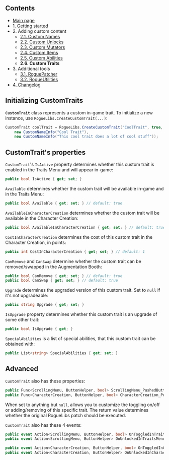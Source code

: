 ## Contents ##

- [Main page](https://github.com/Abbysssal/RogueLibs)
- [1. Getting started](./1.%20Getting%20started.md)
- 2\. Adding custom content
  - [2.1. Custom Names](./2.1.%20Custom%20Names.md)
  - [2.2. Custom Unlocks](./2.2.%20Custom%20Unlocks.md)
  - [2.3. Custom Mutators](./2.3.%20Custom%20Mutators.md)
  - [2.4. Custom Items](./2.4.%20Custom%20Items.md)
  - [2.5. Custom Abilities](./2.5.%20Custom%20Abilities.md)
  - **2.6. Custom Traits**
- 3\. Additional tools
  - [3.1. RoguePatcher](./3.1.%20RoguePatcher.md)
  - [3.2. RogueUtilities](./3.2.%20RogueUtilities.md)
- [4. Changelog](./4.%20Changelog.md)

## Initializing CustomTraits ##
**`CustomTrait`** class represents a custom in-game trait. To initialize a new instance, use `RogueLibs.CreateCustomTrait(...)`:
```cs
CustomTrait coolTrait = RogueLibs.CreateCustomTrait("CoolTrait", true,
    new CustomNameInfo("Cool Trait"),
    new CustomNameInfo("This cool trait does a lot of cool stuff"));
```
## CustomTrait's properties ##
`CustomTrait`'s `IsActive` property determines whether this custom trait is enabled in the Traits Menu and will appear in-game:
```cs
public bool IsActive { get; set; }
```
`Available` determines whether the custom trait will be available in-game and in the Traits Menu:
```cs
public bool Available { get; set; } // default: true
```
`AvailableInCharacterCreation` determines whether the custom trait will be available in the Character Creation:
```cs
public bool AvailableInCharacterCreation { get; set; } // default: true
```
`CostInCharacterCreation` determines the cost of this custom trait in the Character Creation, in points:
```cs
public int CostInCharacterCreation { get; set; } // default: 1
```
`CanRemove` and `CanSwap` determine whether the custom trait can be removed/swapped in the Augmentation Booth:
```cs
public bool CanRemove { get; set; } // default: true
public bool CanSwap { get; set; } // default: true
```
`Upgrade` determines the upgraded version of this custom trait. Set to `null` if it's not upgradeable:
```cs
public string Upgrade { get; set; }
```
`IsUpgrade` property determines whether this custom trait is an upgrade of some other trait:
```cs
public bool IsUpgrade { get; }
```
`SpecialAbilities` is a list of special abilities, that this custom trait can be obtained with:
```cs
public List<string> SpecialAbilities { get; set; }
```
## Advanced ##
`CustomTrait` also has these properties:
```cs
public Func<ScrollingMenu, ButtonHelper, bool> ScrollingMenu_PushedButton { get; set; }
public Func<CharacterCreation, ButtonHelper, bool> CharacterCreation_PushedButton { get; set; }
```
When set to anything but `null`, allows you to customize the toggling on/off or adding/removing of this specific trait. The return value determines whether the original RogueLibs patch should be executed.

`CustomTrait` also has these 4 events:
```cs
public event Action<ScrollingMenu, ButtonHelper, bool> OnToggledInTraitsMenu;
public event Action<ScrollingMenu, ButtonHelper> OnUnlockedInTraitsMenu;

public event Action<CharacterCreation, ButtonHelper, bool> OnToggledInCharacterCreation;
public event Action<CharacterCreation, ButtonHelper> OnUnlockedInCharacterCreation;
```
